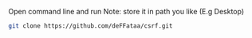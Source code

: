 Open command line and run
Note: store it in path you like (E.g Desktop)
```bash
git clone https://github.com/deFFataa/csrf.git

